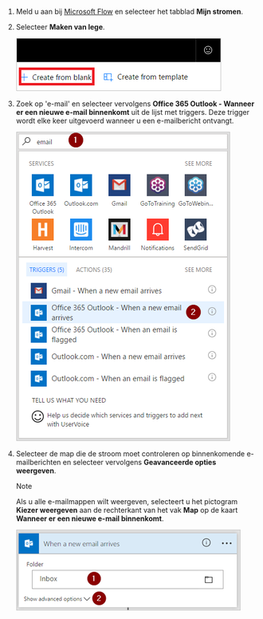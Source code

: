 1. Meld u aan bij [Microsoft Flow](https://flow.microsoft.com) en selecteer het tabblad **Mijn stromen**.
2. Selecteer **Maken van lege**.
   
    ![lege stroom](media/email-triggers/email-triggers-create-blank.png)
3. Zoek op 'e-mail' en selecteer vervolgens **Office 365 Outlook - Wanneer er een nieuwe e-mail binnenkomt** uit de lijst met triggers. Deze trigger wordt elke keer uitgevoerd wanneer u een e-mailbericht ontvangt.
   
    ![e-mailtrigger](media/email-triggers/email-triggers-1.png)
4. Selecteer de map die de stroom moet controleren op binnenkomende e-mailberichten en selecteer vervolgens **Geavanceerde opties weergeven**.
   
     >[!NOTE]
     > Als u alle e-mailmappen wilt weergeven, selecteert u het pictogram **Kiezer weergeven** aan de rechterkant van het vak **Map** op de kaart **Wanneer er een nieuwe e-mail binnenkomt**.
   
    ![mapeigenschap](media/email-triggers/email-triggers-subject-folder.png)

